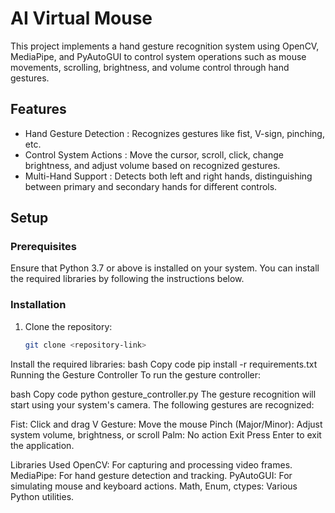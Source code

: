 # AI Virtual Mouse

This project implements a hand gesture recognition system using OpenCV, MediaPipe, and PyAutoGUI to control system operations such as mouse movements, scrolling, brightness, and volume control through hand gestures.

## Features
-   Hand Gesture Detection  : Recognizes gestures like fist, V-sign, pinching, etc.
-   Control System Actions  : Move the cursor, scroll, click, change brightness, and adjust volume based on recognized gestures.
-   Multi-Hand Support  : Detects both left and right hands, distinguishing between primary and secondary hands for different controls.

## Setup

### Prerequisites
Ensure that Python 3.7 or above is installed on your system. You can install the required libraries by following the instructions below.

### Installation
1. Clone the repository:
   ```bash
   git clone <repository-link>
Install the required libraries:
bash
Copy code
pip install -r requirements.txt
Running the Gesture Controller
To run the gesture controller:

bash
Copy code
python gesture_controller.py
The gesture recognition will start using your system's camera. The following gestures are recognized:

Fist: Click and drag
V Gesture: Move the mouse
Pinch (Major/Minor): Adjust system volume, brightness, or scroll
Palm: No action
Exit
Press Enter to exit the application.

Libraries Used
OpenCV: For capturing and processing video frames.
MediaPipe: For hand gesture detection and tracking.
PyAutoGUI: For simulating mouse and keyboard actions.
Math, Enum, ctypes: Various Python utilities.
